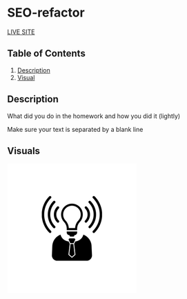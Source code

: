 # SEO-refactor

[LIVE SITE](https://www.google.com)

## Table of Contents

1. [Description](#description)
2. [Visual](#visuals)

## Description

What did you do in the homework and how you did it (lightly)

Make sure your text is separated by a blank line

## Visuals

![alt text](./assets/images/brand-awareness.png)
